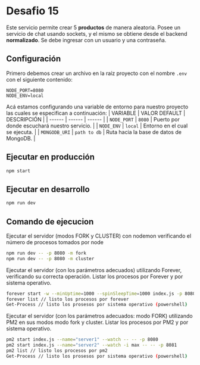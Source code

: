 # Desafio 15
Este servicio permite crear 5 **productos** de manera aleatoria. Posee un servicio de chat usando sockets, y el mismo se obtiene desde el backend **normalizado**. Se debe ingresar con un usuario y una contraseña.

## Configuración
Primero debemos crear un archivo en la raíz proyecto con el nombre `.env` con el siguiente contenido:
```
NODE_PORT=8080
NODE_ENV=local
```
Acá estamos configurando una variable de entorno para nuestro proyecto las cuales se especifican a continuación:
| VARIABLE | VALOR DEFAULT | DESCRIPCIÓN |
| ------ | ------ | ------ |
| `NODE_PORT` | `8080` | Puerto por donde escuchará nuestro servicio. |
| `NODE_ENV` | `local` | Entorno en el cual se ejecuta. |
| `MONGODB_URI` | `path to db` | Ruta hacia la base de datos de MongoDB. |

## Ejecutar en producción
```sh
npm start
```

## Ejecutar en desarrollo
```sh
npm run dev
```

## Comando de ejecucion

Ejecutar el servidor (modos FORK y CLUSTER) con nodemon verificando el número de procesos tomados por node
```sh
npm run dev -- -p 8080 -m fork
npm run dev -- -p 8080 -m cluster
```

Ejecutar el servidor (con los parámetros adecuados) utilizando Forever, verificando su correcta operación. Listar los procesos por Forever y por sistema operativo.
```sh
forever start -w --minUptime=1000 --spinSleepTime=1000 index.js -p 8080
forever list // listo los procesos por forever
Get-Process // listo los prosesos por sistema operativo (powershell)
```

Ejecutar el servidor (con los parámetros adecuados: modo FORK) utilizando PM2 en sus modos modo fork y cluster. Listar los procesos por PM2 y por sistema operativo.

```sh
pm2 start index.js --name="server1" --watch -- -- -p 8080
pm2 start index.js --name="server2" --watch -i max -- -- -p 8081
pm2 list // listo los procesos por pm2
Get-Process // listo los prosesos por sistema operativo (powershell)
```

